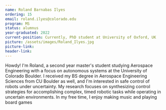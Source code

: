 ```yaml
---
name: Roland Barnabas Ilyes
ordering: 15
email: roland.ilyes@colorado.edu
program: MS
status: alumnus 
year-graduated: 2022 
current-position: Currently, PhD student at University of Oxford, UK
picture: /assets/images/Roland_Ilyes.jpg 
picture-link: 
header-link:
---
```


Howdy! I'm Roland, a second year master's student studying Aerospace Engineering with a focus on autonomous systems at the University of Colorado Boulder. I received my BS degree in Aerospace Engineering Sciences from CU Boulder as well, and I'm interested in safe control of robots under uncertainty. My research focuses on synthesizing control strategies for accomplishing complex, timed robotic tasks while operating in uncertain environments. In my free time, I enjoy making music and playing board games 
